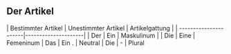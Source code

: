 ## Der Artikel

| Bestimmter Artikel    | Unestimmter Artikel | Artikelgattung  |
| ----------------------|---------------------|
| Der                   | Ein                 | Maskulinum      |
| Die                   | Eine                | Femeninum
| Das                   | Ein .               | Neutral
| Die                   | -                   | Plural
